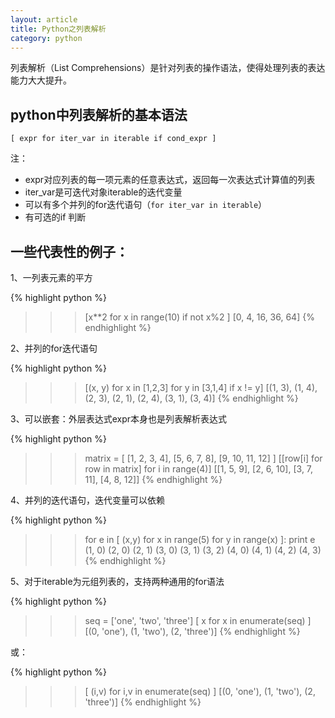```yaml
---
layout: article
title: Python之列表解析
category: python
---
```

列表解析（List Comprehensions）是针对列表的操作语法，使得处理列表的表达能力大大提升。
 
## python中列表解析的基本语法

`[ expr for iter_var in iterable if cond_expr ]`
 
注：

- expr对应列表的每一项元素的任意表达式，返回每一次表达式计算值的列表
- iter_var是可迭代对象iterable的迭代变量
- 可以有多个并列的for迭代语句（`for iter_var in iterable`）
- 有可选的if 判断
 

## 一些代表性的例子：
 
1、一列表元素的平方

{% highlight python %}
>>> [x**2 for x in range(10) if not x%2 ]
[0, 4, 16, 36, 64]
{% endhighlight %}
 
2、并列的for迭代语句

{% highlight python %}
>>> [(x, y) for x in [1,2,3] for y in [3,1,4] if x != y]
[(1, 3), (1, 4), (2, 3), (2, 1), (2, 4), (3, 1), (3, 4)]
{% endhighlight %}


3、可以嵌套：外层表达式expr本身也是列表解析表达式

{% highlight python %}
>>> matrix = [ [1, 2, 3, 4], [5, 6, 7, 8], [9, 10, 11, 12] ]
>>> [[row[i] for row in matrix] for i in range(4)]
[[1, 5, 9], [2, 6, 10], [3, 7, 11], [4, 8, 12]]
{% endhighlight %}
 
4、并列的迭代语句，迭代变量可以依赖

{% highlight python %}
>>> for e in [ (x,y) for x in range(5) for y in range(x) ]:
        print e
(1, 0)
(2, 0)
(2, 1)
(3, 0)
(3, 1)
(3, 2)
(4, 0)
(4, 1)
(4, 2)
(4, 3)
{% endhighlight %}

5、对于iterable为元组列表的，支持两种通用的for语法

{% highlight python %}
>>> seq = ['one', 'two', 'three']
>>> [ x for x in enumerate(seq) ]
[(0, 'one'), (1, 'two'), (2, 'three')]
{% endhighlight %}

或：

{% highlight python %}
>>> [ (i,v) for i,v in enumerate(seq) ]
[(0, 'one'), (1, 'two'), (2, 'three')]
{% endhighlight %}